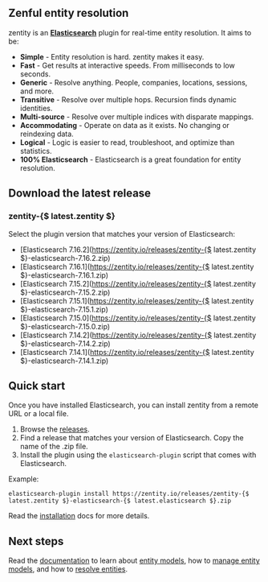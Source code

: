 ## <a name="overview">Zenful entity resolution</a>

zentity is an **[Elasticsearch](https://www.elastic.co/products/elasticsearch)** plugin for real-time entity
resolution. It aims to be:

- **Simple** - Entity resolution is hard. zentity makes it easy.
- **Fast** - Get results at interactive speeds. From milliseconds to low seconds.
- **Generic** - Resolve anything. People, companies, locations, sessions, and more.
- **Transitive** - Resolve over multiple hops. Recursion finds dynamic identities.
- **Multi-source** - Resolve over multiple indices with disparate mappings.
- **Accommodating** - Operate on data as it exists. No changing or reindexing data.
- **Logical** - Logic is easier to read, troubleshoot, and optimize than statistics.
- **100% Elasticsearch** - Elasticsearch is a great foundation for entity resolution.


## <a name="latest-release">Download the latest release</a>


### zentity-{$ latest.zentity $}

Select the plugin version that matches your version of Elasticsearch:

- [Elasticsearch 7.16.2](https://zentity.io/releases/zentity-{$ latest.zentity $}-elasticsearch-7.16.2.zip)
- [Elasticsearch 7.16.1](https://zentity.io/releases/zentity-{$ latest.zentity $}-elasticsearch-7.16.1.zip)
- [Elasticsearch 7.15.2](https://zentity.io/releases/zentity-{$ latest.zentity $}-elasticsearch-7.15.2.zip)
- [Elasticsearch 7.15.1](https://zentity.io/releases/zentity-{$ latest.zentity $}-elasticsearch-7.15.1.zip)
- [Elasticsearch 7.15.0](https://zentity.io/releases/zentity-{$ latest.zentity $}-elasticsearch-7.15.0.zip)
- [Elasticsearch 7.14.2](https://zentity.io/releases/zentity-{$ latest.zentity $}-elasticsearch-7.14.2.zip)
- [Elasticsearch 7.14.1](https://zentity.io/releases/zentity-{$ latest.zentity $}-elasticsearch-7.14.1.zip)


## <a name="quick-start">Quick start</a>

Once you have installed Elasticsearch, you can install zentity from a remote URL or a local file.

1. Browse the [releases](/releases).
2. Find a release that matches your version of Elasticsearch. Copy the name of the .zip file.
3. Install the plugin using the `elasticsearch-plugin` script that comes with Elasticsearch.

Example:

`elasticsearch-plugin install https://zentity.io/releases/zentity-{$ latest.zentity $}-elasticsearch-{$ latest.elasticsearch $}.zip`

Read the [installation](/docs/installation) docs for more details.

## <a name="next-steps">Next steps</a>

Read the [documentation](/docs) to learn about [entity models](/docs/entity-models),
how to [manage entity models](/docs/rest-apis/models-api), and how to [resolve entities](/docs/rest-apis/resolution-api).
